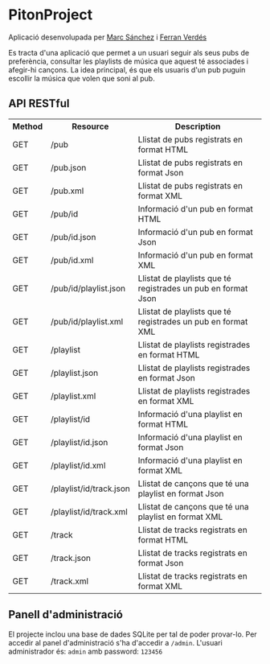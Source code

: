 # PitonProject
Aplicació desenvolupada per <a href="https://github.com/sanchezfauste">Marc Sánchez</a> i <a href="https://github.com/ferranverdes">Ferran Verdés</a>

Es tracta d'una aplicació que permet a un usuari seguir als seus pubs de preferència, consultar les playlists de música que aquest té associades i afegir-hi cançons. La idea principal, és que els usuaris d'un pub puguin escollir la música que volen que soni al pub.

## API RESTful
<table>
  <tr>
    <th>Method</th>
    <th>Resource</th>
    <th>Description</th>
  </tr>
  
  <tr>
    <td>GET</td>
    <td>/pub</td>
    <td>Llistat de pubs registrats en format HTML</td>
  </tr>
  <tr>
    <td>GET</td>
    <td>/pub.json</td>
    <td>Llistat de pubs registrats en format Json</td>
  </tr>
  <tr>
    <td>GET</td>
    <td>/pub.xml</td>
    <td>Llistat de pubs registrats en format XML</td>
  </tr>
  
  <tr>
    <td>GET</td>
    <td>/pub/id</td>
    <td>Informació d'un pub en format HTML</td>
  </tr>
  <tr>
    <td>GET</td>
    <td>/pub/id.json</td>
    <td>Informació d'un pub en format Json</td>
  </tr>
  <tr>
    <td>GET</td>
    <td>/pub/id.xml</td>
    <td>Informació d'un pub en format XML</td>
  </tr>
  
  <tr>
    <td>GET</td>
    <td>/pub/id/playlist.json</td>
    <td>Llistat de playlists que té registrades un pub en format Json</td>
  </tr>
  <tr>
    <td>GET</td>
    <td>/pub/id/playlist.xml</td>
    <td>Llistat de playlists que té registrades un pub en format XML</td>
  </tr>
  
  <tr>
    <td>GET</td>
    <td>/playlist</td>
    <td>Llistat de playlists registrades en format HTML</td>
  </tr>
  <tr>
    <td>GET</td>
    <td>/playlist.json</td>
    <td>Llistat de playlists registrades en format Json</td>
  </tr>
  <tr>
    <td>GET</td>
    <td>/playlist.xml</td>
    <td>Llistat de playlists registrades en format XML</td>
  </tr>
  
  <tr>
    <td>GET</td>
    <td>/playlist/id</td>
    <td>Informació d'una playlist en format HTML</td>
  </tr>
  <tr>
    <td>GET</td>
    <td>/playlist/id.json</td>
    <td>Informació d'una playlist en format Json</td>
  </tr>
  <tr>
    <td>GET</td>
    <td>/playlist/id.xml</td>
    <td>Informació d'una playlist en format XML</td>
  </tr>

  <tr>
    <td>GET</td>
    <td>/playlist/id/track.json</td>
    <td>Llistat de cançons que té una playlist en format Json</td>
  </tr>  
  <tr>
    <td>GET</td>
    <td>/playlist/id/track.xml</td>
    <td>Llistat de cançons que té una playlist en format XML</td>
  </tr>
  
  <tr>
    <td>GET</td>
    <td>/track</td>
    <td>Llistat de tracks registrats en format HTML</td>
  </tr>
  <tr>
    <td>GET</td>
    <td>/track.json</td>
    <td>Llistat de tracks registrats en format Json</td>
  </tr>
  <tr>
    <td>GET</td>
    <td>/track.xml</td>
    <td>Llistat de tracks registrats en format XML</td>
  </tr>
</table>

## Panell d'administració
El projecte inclou una base de dades SQLite per tal de poder provar-lo.
Per accedir al panel d'administració s'ha d'accedir a `/admin`.
L'usuari administrador és: `admin` amb password: `123456`
